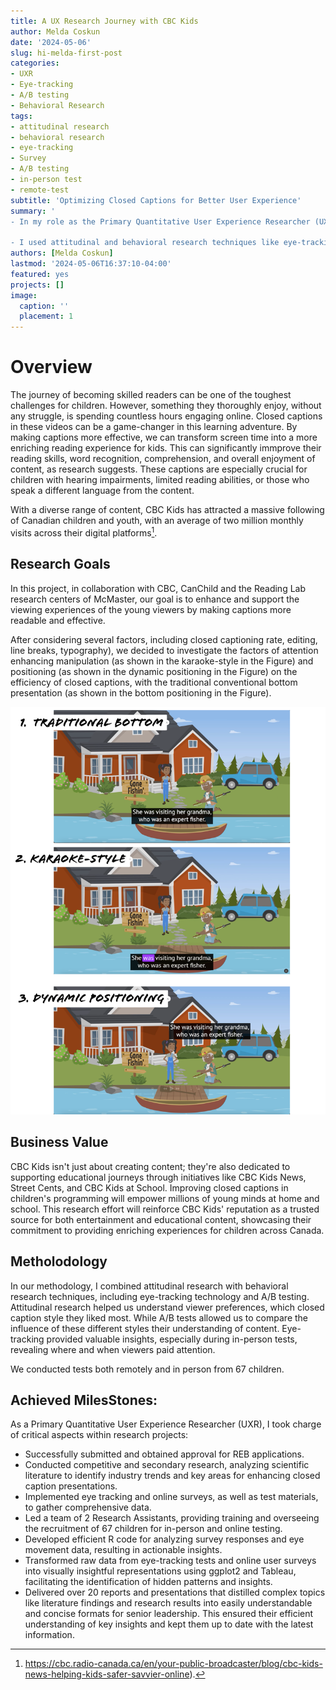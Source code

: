 ```yaml
---
title: A UX Research Journey with CBC Kids
author: Melda Coskun
date: '2024-05-06'
slug: hi-melda-first-post
categories: 
- UXR
- Eye-tracking
- A/B testing
- Behavioral Research
tags: 
- attitudinal research
- behavioral research
- eye-tracking
- Survey
- A/B testing
- in-person test
- remote-test
subtitle: 'Optimizing Closed Captions for Better User Experience'
summary: '
- In my role as the Primary Quantitative User Experience Researcher (UXR), I was responsible for managing the entire project lifecycle, overseeing timelines, and ensuring milestones were met while meeting the expectations of stakeholders. 

- I used attitudinal and behavioral research techniques like eye-tracking and A/B testing to enhance the viewing and reading experience of the viewers of CBC Kids.'
authors: [Melda Coskun]
lastmod: '2024-05-06T16:37:10-04:00'
featured: yes
projects: []
image:
  caption: ''
  placement: 1
---
```


# Overview

The journey of becoming skilled readers can be one of the toughest challenges for children. However, something they thoroughly enjoy, without any struggle, is spending countless hours engaging online. Closed captions in these videos can be a game-changer in this learning adventure. By making captions more effective, we can transform screen time into a more enriching reading experience for kids. This can significantly immprove their reading skills, word recognition, comprehension, and overall enjoyment of content, as research suggests. These captions are especially crucial for children with hearing impairments, limited reading abilities, or those who speak a different language from the content.

With a diverse range of content, CBC Kids has attracted a massive following of Canadian children and youth, with an average of two million monthly visits across their digital platforms[^1].

[^1]: <https://cbc.radio-canada.ca/en/your-public-broadcaster/blog/cbc-kids-news-helping-kids-safer-savvier-online>).

## Research Goals

In this project, in collaboration with CBC, CanChild and the Reading Lab research centers of McMaster, our goal is to enhance and support the viewing experiences of the young viewers by making captions more readable and effective.

After considering several factors, including closed captioning rate, editing, line breaks, typography), we decided to investigate the factors of attention enhancing manipulation (as shown in the karaoke-style in the Figure) and positioning (as shown in the dynamic positioning in the Figure) on the efficiency of closed captions, with the traditional conventional bottom presentation (as shown in the bottom positioning in the Figure).

![](imgs/factors.png)

## Business Value

CBC Kids isn't just about creating content; they're also dedicated to supporting educational journeys through initiatives like CBC Kids News, Street Cents, and CBC Kids at School. Improving closed captions in children's programming will empower millions of young minds at home and school. This research effort will reinforce CBC Kids' reputation as a trusted source for both entertainment and educational content, showcasing their commitment to providing enriching experiences for children across Canada.

## Metholodology

In our methodology, I combined attitudinal research with behavioral research techniques, including eye-tracking technology and A/B testing. Attitudinal research helped us understand viewer preferences, which closed caption style they liked most. While A/B tests allowed us to compare the influence of these different styles their understanding of content. Eye-tracking provided valuable insights, especially during in-person tests, revealing where and when viewers paid attention.

We conducted tests both remotely and in person from 67 children.

## Achieved MilesStones:

As a Primary Quantitative User Experience Researcher (UXR), I took charge of critical aspects within research projects:

-   Successfully submitted and obtained approval for REB applications.
-   Conducted competitive and secondary research, analyzing scientific literature to identify industry trends and key areas for enhancing closed caption presentations.
-   Implemented eye tracking and online surveys, as well as test materials, to gather comprehensive data.
-   Led a team of 2 Research Assistants, providing training and overseeing the recruitment of 67 children for in-person and online testing.
-   Developed efficient R code for analyzing survey responses and eye movement data, resulting in actionable insights.
-   Transformed raw data from eye-tracking tests and online user surveys into visually insightful representations using ggplot2 and Tableau, facilitating the identification of hidden patterns and insights.
-   Delivered over 20 reports and presentations that distilled complex topics like literature findings and research results into easily understandable and concise formats for senior leadership. This ensured their efficient understanding of key insights and kept them up to date with the latest information.
